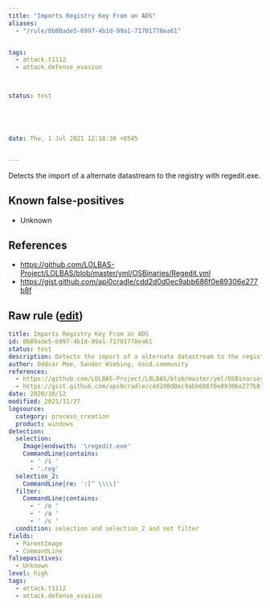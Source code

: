 ```yaml
---
title: "Imports Registry Key From an ADS"
aliases:
  - "/rule/0b80ade5-6997-4b1d-99a1-71701778ea61"


tags:
  - attack.t1112
  - attack.defense_evasion



status: test





date: Thu, 1 Jul 2021 12:18:30 +0545


---
```


Detects the import of a alternate datastream to the registry with regedit.exe.

<!--more-->


## Known false-positives

* Unknown



## References

* https://github.com/LOLBAS-Project/LOLBAS/blob/master/yml/OSBinaries/Regedit.yml
* https://gist.github.com/api0cradle/cdd2d0d0ec9abb686f0e89306e277b8f


## Raw rule ([edit](https://github.com/SigmaHQ/sigma/edit/master/rules/windows/process_creation/proc_creation_win_regedit_import_keys_ads.yml))
```yaml
title: Imports Registry Key From an ADS
id: 0b80ade5-6997-4b1d-99a1-71701778ea61
status: test
description: Detects the import of a alternate datastream to the registry with regedit.exe.
author: Oddvar Moe, Sander Wiebing, oscd.community
references:
  - https://github.com/LOLBAS-Project/LOLBAS/blob/master/yml/OSBinaries/Regedit.yml
  - https://gist.github.com/api0cradle/cdd2d0d0ec9abb686f0e89306e277b8f
date: 2020/10/12
modified: 2021/11/27
logsource:
  category: process_creation
  product: windows
detection:
  selection:
    Image|endswith: '\regedit.exe'
    CommandLine|contains:
      - ' /i '
      - '.reg'
  selection_2:
    CommandLine|re: ':[^ \\\\]'
  filter:
    CommandLine|contains:
      - ' /e '
      - ' /a '
      - ' /c '
  condition: selection and selection_2 and not filter
fields:
  - ParentImage
  - CommandLine
falsepositives:
  - Unknown
level: high
tags:
  - attack.t1112
  - attack.defense_evasion

```
